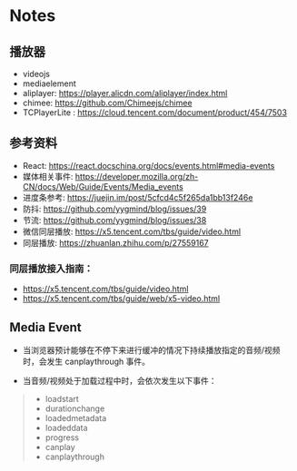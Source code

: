 # Notes

## 播放器

- videojs
- mediaelement
- aliplayer: https://player.alicdn.com/aliplayer/index.html
- chimee: https://github.com/Chimeejs/chimee
- TCPlayerLite : https://cloud.tencent.com/document/product/454/7503

## 参考资料

- React: https://react.docschina.org/docs/events.html#media-events
- 媒体相关事件: https://developer.mozilla.org/zh-CN/docs/Web/Guide/Events/Media_events
- 进度条参考: https://juejin.im/post/5cfcd4c5f265da1bb13f246e
- 防抖: https://github.com/yygmind/blog/issues/39
- 节流: https://github.com/yygmind/blog/issues/38
- 微信同层播放: https://x5.tencent.com/tbs/guide/video.html
- 同层播放: https://zhuanlan.zhihu.com/p/27559167

### 同层播放接入指南：

- https://x5.tencent.com/tbs/guide/video.html
- https://x5.tencent.com/tbs/guide/web/x5-video.html

## Media Event

- 当浏览器预计能够在不停下来进行缓冲的情况下持续播放指定的音频/视频时，会发生 canplaythrough 事件。

- 当音频/视频处于加载过程中时，会依次发生以下事件：

>- loadstart
>- durationchange
>- loadedmetadata
>- loadeddata
>- progress
>- canplay
>- canplaythrough
